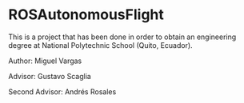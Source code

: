 # ROSAutonomousFlight
This is a project that has been done in order to obtain an engineering degree at National Polytechnic School (Quito, Ecuador).

Author: Miguel Vargas

Advisor: Gustavo Scaglia

Second Advisor: Andrés Rosales
